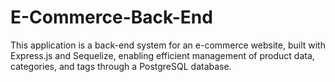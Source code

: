 # E-Commerce-Back-End
This application is a back-end system for an e-commerce website, built with Express.js and Sequelize, enabling efficient management of product data, categories, and tags through a PostgreSQL database.
